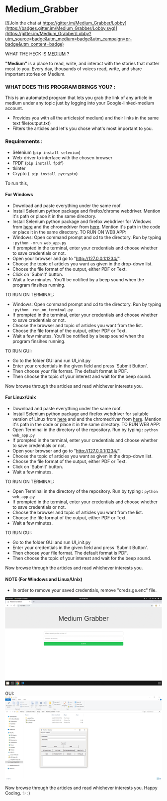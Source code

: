 # Medium_Grabber 
[![Join the chat at https://gitter.im/Medium_Grabber/Lobby](https://badges.gitter.im/Medium_Grabber/Lobby.svg)](https://gitter.im/Medium_Grabber/Lobby?utm_source=badge&utm_medium=badge&utm_campaign=pr-badge&utm_content=badge)

WHAT THE HECK IS [MEDIUM](https://medium.com/) ?


**"Medium"** is a place to read, write, and interact with the stories that matter most to you. Every day, thousands of voices read, write, and share important stories on Medium.

### WHAT DOES THIS PROGRAM BRINGS YOU? :


This is an automated program that lets you grab the link of any article in medium under any topic just by logging into your Google-linked-medium account.


* Provides you with all the articles(of medium) and their links in the same text file(output.txt)
* Filters the articles and let's you chose what's most important to you.


### Requirements :


* Selenium (``` pip install selenium ```)
* Web-driver to interface with the chosen browser
* FPDF (`pip install fpdf`)
* tkinter
* Crypto (``` pip install pycrypto```)

To run this,

#### For Windows

* Download and paste everything under the same roof.
* Install Selenium python package and firefox/chrome webdriver. Mention it's path or place it in the same directory.
* Install Selenium python package and firefox webdriver for Windows from [here](https://github.com/mozilla/geckodriver/releases) and the chromedriver from [here](https://sites.google.com/a/chromium.org/chromedriver/downloads). Mention it's path in the code or place it in the same directory.
TO RUN ON WEB APP:
* Windows: Open command prompt and cd to the directory.
  Run by typing : ``` python -mrun web_app.py ```
* If prompted in the terminal, enter your credentials and choose whether to save credentials or not.
* Open your browser and go to "http://127.0.0.1:1234/".
* Choose the topic of articles you want as given in the drop-down list.
* Choose the file format of the output, either PDF or Text.
* Click on 'Submit' button.
* Wait a few minutes. You'll be notified by a beep sound when the program finsihes running.

TO RUN ON TERMINAL:
* Windows: Open command prompt and cd to the directory.
  Run by typing : ``` python  run_on_terminal.py ```
* If prompted in the terminal, enter your credentials and choose whether to save credentials or not.
* Choose the browser and topic of articles you want from the list.
* Choose the file format of the output, either PDF or Text.
* Wait a few minutes. You'll be notified by a beep sound when the program finsihes running.

TO RUN GUI:
* Go to the folder GUI and run UI_init.py
* Enter your credentials in the given field and press 'Submit Button'.
* Then choose your file format. The default format is PDF.
* Then choose the topic of your interest and wait for the beep sound.

Now browse through the articles and read whichever interests you.

#### For Linux/Unix

* Download and paste everything under the same roof.
* Install Selenium python package and firefox webdriver for suitable version of Linux from [here](https://github.com/mozilla/geckodriver/releases) and and the chromedriver from [here](https://sites.google.com/a/chromium.org/chromedriver/downloads). Mention it's path in the code or place it in the same directory.
TO RUN WEB APP:
* Open Terminal in the directory of the repository.
  Run by typing : ``` python web_app.py ```
* If prompted in the terminal, enter your credentials and choose whether to save credentials or not.
* Open your browser and go to "http://127.0.0.1:1234/".
* Choose the topic of articles you want as given in the drop-down list.
* Choose the file format of the output, either PDF or Text.
* Click on 'Submit' button.
* Wait a few minutes.

TO RUN ON TERMINAL:
* Open Terminal in the directory of the repository.
  Run by typing : ``` python web_app.py ```
* If prompted in the terminal, enter your credentials and choose whether to save credentials or not.
* Choose the browser and topic of articles you want from the list.
* Choose the file format of the output, either PDF or Text.
* Wait a few minutes.

TO RUN GUI:
* Go to the folder GUI and run UI_init.py
* Enter your credentials in the given field and press 'Submit Button'.
* Then choose your file format. The default format is PDF.
* Then choose the topic of your interest and wait for the beep sound.

Now browse through the articles and read whichever interests you.


#### NOTE (For Windows and Linux/Unix)


* In order to remove your saved credentials, remove "creds.ge.enc" file. 

![Animation](/animation.gif)

GUI:
![Image](/GUI/Screenshot_GUI.png)

Now browse through the articles and read whichever interests you.
Happy Coding. :sparkles:  :)

